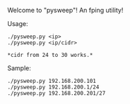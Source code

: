 Welcome to "pysweep"! 
An fping utility!

Usage:

    ./pysweep.py <ip>
    ./pysweep.py <ip/cidr>

    *cidr from 24 to 30 works.*

Sample:

    ./pysweep.py 192.168.200.101
    ./pysweep.py 192.168.200.1/24
    ./pysweep.py 192.168.200.201/27
